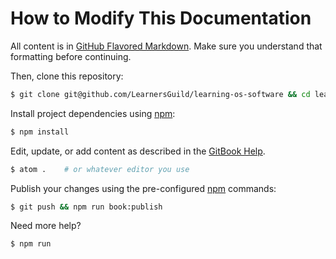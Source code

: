 # How to Modify This Documentation

All content is in [GitHub Flavored Markdown][gfm]. Make sure you understand that formatting before continuing.

Then, clone this repository:

```bash
$ git clone git@github.com/LearnersGuild/learning-os-software && cd learning-os-software
```

Install project dependencies using [npm][npm]:

```bash
$ npm install
```

Edit, update, or add content as described in the [GitBook Help][gitbook-help].

```bash
$ atom .    # or whatever editor you use
```

Publish your changes using the pre-configured [npm][npm] commands:

```bash
$ git push && npm run book:publish
```

Need more help?

```bash
$ npm run
```

<!-- references -->

[gfm]:https://help.github.com/articles/github-flavored-markdown/
[gitbook-help]:http://help.gitbook.com/format/index.html
[npm]:https://docs.npmjs.com/

